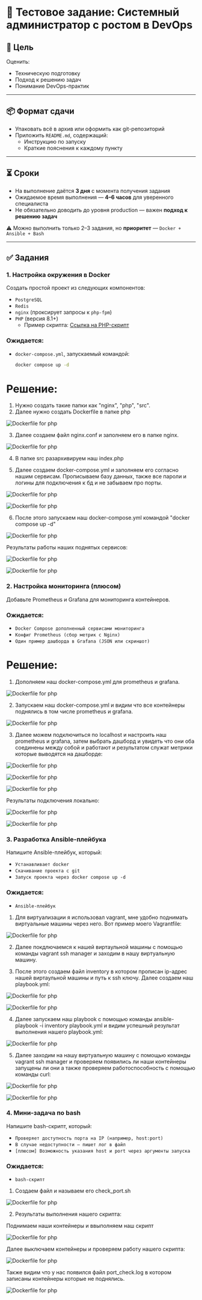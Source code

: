 # 📌 Тестовое задание: Системный администратор с ростом в DevOps

## 🎯 Цель

Оценить:

- Техническую подготовку
- Подход к решению задач
- Понимание DevOps-практик

---

## 📦 Формат сдачи

- Упаковать всё в архив или оформить как git-репозиторий
- Приложить `README.md`, содержащий:
  - Инструкцию по запуску
  - Краткие пояснения к каждому пункту

---

## ⏳ Сроки

- На выполнение даётся **3 дня** с момента получения задания
- Ожидаемое время выполнения — **4–6 часов** для уверенного специалиста
- Не обязательно доводить до уровня production — важен **подход к решению задач**

⚠️ Можно выполнить только 2–3 задания, но **приоритет** — `Docker + Ansible + Bash`

---

## ✅ Задания

### 1. Настройка окружения в Docker

Создать простой проект из следующих компонентов:

- `PostgreSQL`
- `Redis`
- `nginx` (проксирует запросы к `php-fpm`)
- `PHP` (версия 8.1+)
  - Пример скрипта: [Ссылка на PHP-скрипт](https://disk.360.yandex.ru/d/m87BkKigYk7Wag)

### Ожидается:

- `docker-compose.yml`, запускаемый командой:
  ```bash
  docker compose up -d

# Решение:
1. Нужно создать такие папки как "nginx", "php", "src".
2. Далее нужно создать Dockerfile в папке php

![Dockerfile for php](images/dockerfile_php.jpg)

3. Далее создаем файл nginx.conf и заполняем его в папке nginx.

![Dockerfile for php](images/nginxconf.jpg)

4. В папке src разархивируем наш index.php

5. Далее создаем docker-compose.yml и заполняем его согласно нашим сервисам. Прописываем базу данных, также все пароли и логины для подключения к бд и не забываем про порты.

![Dockerfile for php](images/dockercompose1.jpg)

![Dockerfile for php](images/dockercompose2.jpg)

6. После этого запускаем наш docker-compose.yml командой "docker compose up -d"

![Dockerfile for php](images/startdockercompose.jpg)

Результаты работы наших поднятых сервисов:

![Dockerfile for php](images/nginxwork.jpg)

![Dockerfile for php](images/dbcontainer.jpg)



### 2. Настройка мониторинга (плюсом)

Добавьте Prometheus и Grafana для мониторинга контейнеров.

### Ожидается:

- `Docker Compose дополненный сервисами мониторинга`
- `Конфиг Prometheus (сбор метрик c Nginx)`
- `Один пример дашборда в Grafana (JSON или скриншот)`

# Решение:

1. Дополняем наш docker-compose.yml для prometheus и grafana.

![Dockerfile for php](images/grafanaprometheus.jpg)

2. Запускаем наш docker-compose.yml и видим что все контейнеры поднялись в том числе prometheus и grafana.

![Dockerfile for php](images/containers.jpg)

3. Далее можем подключиться по localhost и настроить наш prometheus и grafana, затем выбрать дашборд и увидеть что они оба соединены между собой и работают и результатом служат метрики которые выводятся на дашборде:

![Dockerfile for php](images/metrics1.jpg)

![Dockerfile for php](images/metrics2.jpg)

![Dockerfile for php](images/metrics3.jpg)

Результаты подключения локально:

![Dockerfile for php](images/nginxexporter.jpg)

![Dockerfile for php](images/promgrafana.jpg)



### 3. Разработка Ansible-плейбука

Напишите Ansible-плейбук, который:

- `Устанавливает docker`
- `Cкачивание проекта с git`
- `Запуск проекта через docker compose up -d`

### Ожидается:

- `Ansible-плейбук`

1. Для виртуализации я использовал vagrant, мне удобно поднимать виртуальные машины через него. Вот пример моего Vagrantfile:

![Dockerfile for php](images/vagrantfile.jpg)

2. Далее покдлючаемся к нашей виртаульной машины с помощью команды vagrant ssh manager и заходим в нашу виртуальную машину.

3. После этого создаем файл inventory в котором прописан ip-адрес нашей виртаульной машины и путь к ssh ключу. Далее создаем наш playbook.yml:

![Dockerfile for php](images/playbook_1.jpg)

![Dockerfile for php](images/playbook_2.jpg)

4. Далее запускаем наш playbook с помощью команды ansible-playbook -i inventory playbook.yml и видим успешный результат выполнения нашего playbook.yml:

![Dockerfile for php](images/playbookwork.jpg)

5. Далее заходим на нашу виртуальную машину с помощью команды vagrant ssh manager и проверяем появились ли наши контейнеры запущены ли они а также проверяем работоспособность с помощью команды curl:

![Dockerfile for php](images/curlservices1.jpg)

![Dockerfile for php](images/curlservices2.jpg)



### 4. Мини-задача по bash

Напишите bash-скрипт, который:

- `Проверяет доступность порта на IP (например, host:port)`
- `В случае недоступности — пишет лог в файл`
- `[плюсом] Возможность указания host и port через аргументы запуска`

### Ожидается:

- `bash-скрипт`

1. Создаем файл и называем его check_port.sh

![Dockerfile for php](images/bash.jpg)

2. Результаты выполнения нашего скрипта:

Поднимаем наши контейнеры и ввыполняем наш скрипт

![Dockerfile for php](images/bashwork1.jpg)

Далее выключаем контейнеры и проверяем работу нашего скрипта:

![Dockerfile for php](images/bashwork2.jpg)

Также видим что у нас появился файл port_check.log в котором записаны контейнеры которые не поднялись.

![Dockerfile for php](images/bashwork3.jpg)